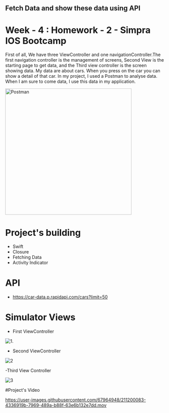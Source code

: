 
## Fetch Data and show these data using API
# Week - 4 : Homework - 2 - Simpra IOS Bootcamp

   First of all, We have three ViewController and one navigationController.The first navigation controller is the management of screens, Second View   is the starting page to get data, and the Third view controller is the screen showing data. My data are about cars. When you press on the car you can show a detail of that car. In my project, I used a Postman to analyse data. When I am sure to come data, I use this data in my application.
   
  <img width="400" alt="Postman" src="https://user-images.githubusercontent.com/67964948/211199919-89653272-d699-4404-bd18-835e7f293fe7.png">

# Project's building
- Swift
- Closure
- Fetching Data
- Activity Indicator


# API

- https://car-data.p.rapidapi.com/cars?limit=50

# Simulator Views

- First ViewController

 ![1](https://user-images.githubusercontent.com/67964948/211200008-a141fc78-42b7-4bf6-9002-dc014819fc57.png).

- Second ViewController
      
 ![2](https://user-images.githubusercontent.com/67964948/211200028-a1a3b6e4-0aff-4339-89ca-cfdceaf98d05.png)

-Third View Controller

 ![3](https://user-images.githubusercontent.com/67964948/211200049-1cc0c21f-11b8-4502-b65f-9134cf43cbb3.png)

#Project's Video

https://user-images.githubusercontent.com/67964948/211200083-4336919b-7969-489a-b88f-63e6b132e7dd.mov



